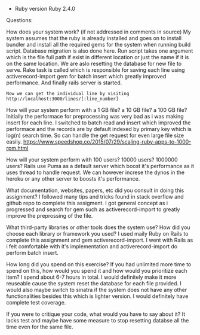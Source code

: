 * Ruby version
	Ruby 2.4.0


Questions:

How does your system work? (if not addressed in comments in source)
	My system assumes that the ruby is already installed and goes on to install bundler and install all the required gems for the system when running build script. Database migration is also done here.
	Run script takes one argument which is the file full path if exist in different location or just the name if it is on the same location. We are aslo resetting the database for new file to serve. Rake task is called which is responsible for saving each line using activerecord-import gem for batch insert which greatly improved performance.
	And finally rails server is started.

	Now we can get the individual line by visiting http://localhost:3000/lines/[:line_number]

How will your system perform with a 1 GB file? a 10 GB file? a 100 GB file?
	Initially the performace for preprocessing was very bad as i was making insert for each line.
	I switched to batch read and insert which improved the performace and the records are by default indexed by primary key which is log(n) search time. So can handle the get request for even large file size easily. 
	https://www.speedshop.co/2015/07/29/scaling-ruby-apps-to-1000-rpm.html

How will your system perform with 100 users? 10000 users? 1000000 users?
	Rails use Puma as a default server which boost it's performance as it uses thread to handle request. We can however increse the dynos in the heroku or any other server to boosts it's performance.


What documentation, websites, papers, etc did you consult in doing this assignment?
	I followed many tips and tricks found in stack overflow and github repo to complete this assigment. I got general concept as i progressed and search for gem such as activerecord-import to greatly improve the preprossing of the file.

What third-party libraries or other tools does the system use? How did you choose each library or framework you used?
	I used maily Ruby on Rails to complete this assignment and gem activerecord-import.
	I went with Rails as i felt comfortable with it's implementation and activerecord-import do perform batch insert.

How long did you spend on this exercise? If you had unlimited more time to spend on this, how would you spend it and how 
would you prioritize each item?
	I spend about 6-7 hours in total. I would definitely make it more reuseable cause the system reset the database for each file provided. I would also maybe switch to sinatra if the system does not have any other functionalities besides this which is lighter version. I would definitely have complete test coverage.

If you were to critique your code, what would you have to say about it?
	It lacks test and maybe have some measure to stop resetting databse all the time even for the same file.
